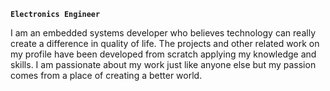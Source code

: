 **`Electronics Engineer`**

I am an embedded systems developer who believes technology can really create a difference in quality of life. The projects and other related work on my profile have been developed from scratch applying my knowledge and skills. I am passionate about my work just like anyone else but my passion comes from a place of creating a better world. 
